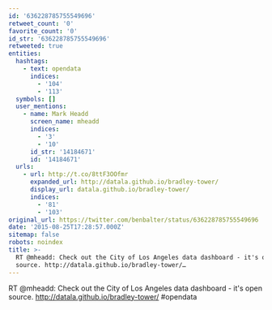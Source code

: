 ```yaml
---
id: '636228785755549696'
retweet_count: '0'
favorite_count: '0'
id_str: '636228785755549696'
retweeted: true
entities:
  hashtags:
    - text: opendata
      indices:
        - '104'
        - '113'
  symbols: []
  user_mentions:
    - name: Mark Headd
      screen_name: mheadd
      indices:
        - '3'
        - '10'
      id_str: '14184671'
      id: '14184671'
  urls:
    - url: http://t.co/8ttF3OOfmr
      expanded_url: http://datala.github.io/bradley-tower/
      display_url: datala.github.io/bradley-tower/
      indices:
        - '81'
        - '103'
original_url: https://twitter.com/benbalter/status/636228785755549696
date: '2015-08-25T17:28:57.000Z'
sitemap: false
robots: noindex
title: >-
  RT @mheadd: Check out the City of Los Angeles data dashboard - it's open
  source. http://datala.github.io/bradley-tower/…
---
```


RT @mheadd: Check out the City of Los Angeles data dashboard - it's open source. http://datala.github.io/bradley-tower/ #opendata